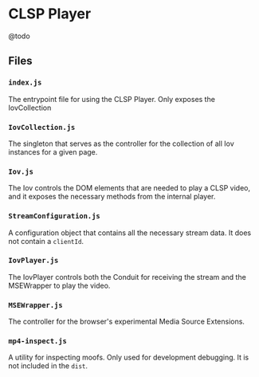 # CLSP Player

@todo


## Files

### `index.js`

The entrypoint file for using the CLSP Player.  Only exposes the IovCollection

### `IovCollection.js`

The singleton that serves as the controller for the collection of all Iov instances for a given page.

### `Iov.js`

The Iov controls the DOM elements that are needed to play a CLSP video, and it exposes the necessary methods from the internal player.

### `StreamConfiguration.js`

A configuration object that contains all the necessary stream data.  It does not contain a `clientId`.

### `IovPlayer.js`

The IovPlayer controls both the Conduit for receiving the stream and the MSEWrapper to play the video.

### `MSEWrapper.js`

The controller for the browser's experimental Media Source Extensions.

### `mp4-inspect.js`

A utility for inspecting moofs.  Only used for development debugging.  It is not included in the `dist`.
